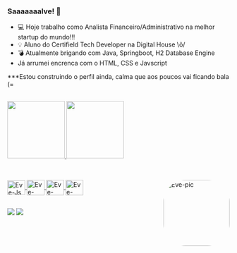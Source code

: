 ### Saaaaaaalve! 👋


- 💻 Hoje trabalho como Analista Financeiro/Administrativo na melhor startup do mundo!!!
- 💡 Aluno do Certifield Tech Developer na Digital House \õ/
- 💣 Atualmente brigando com Java, Springboot, H2 Database Engine
- Já arrumei encrenca com o HTML, CSS e Javscript

***Estou construindo o perfil ainda, calma que aos poucos vai ficando bala (=

##

<div>
  <a href="https://github.com/EvertonPSilva09">
    <img height="130em" src="https://github-readme-stats.vercel.app/api/top-langs/?username=EvertonPSilva09&layout=compact&langs_count=7&theme=midnight-purple&border_radius=5"/>
    <img height="130em" src="https://github-readme-stats.vercel.app/api?username=EvertonPSilva09&show_icons=true&theme=midnight-purple&include_all_commits=true&count_private=true&border_radius=5"/>
</div>
  
  ##
  
<div style="display: inline_block"><br>
  <img align="center" alt="Eve-Js" height="33" width="40" src="https://cdn.jsdelivr.net/gh/devicons/devicon/icons/javascript/javascript-plain.svg">
  <img align="center" alt="Eve-HTML" height="35" width="40" src="https://cdn.jsdelivr.net/gh/devicons/devicon/icons/html5/html5-plain-wordmark.svg">
  <img align="center" alt="Eve-CSS" height="35" width="40" src="https://cdn.jsdelivr.net/gh/devicons/devicon/icons/css3/css3-plain-wordmark.svg">
  <img align="center" alt="Eve-Dckr" height="35" width="40" src="https://cdn.jsdelivr.net/gh/devicons/devicon/icons/docker/docker-plain-wordmark.svg">
  <img align="right" alt="Eve-pic" height="150" style="border-radius:50px;" src="https://c.tenor.com/rYQdMYOLS_4AAAAC/typing-ulysses.gif?width=676&height=676">
</div>
  
##
  
  <div> 
  <a href = "mailto:everton.p.silva@outlook.com"><img src="https://img.shields.io/badge/Microsoft_Outlook-0078D4?style=for-the-badge&logo=microsoft-outlook&logoColor=white" target="_blank"></a>
  <a href="https://www.linkedin.com/in/evertonpdasilva/" target="_blank"><img src="https://img.shields.io/badge/-LinkedIn-%230077B5?style=for-the-badge&logo=linkedin&logoColor=white" target="_blank"></a> 
  </div>
 
